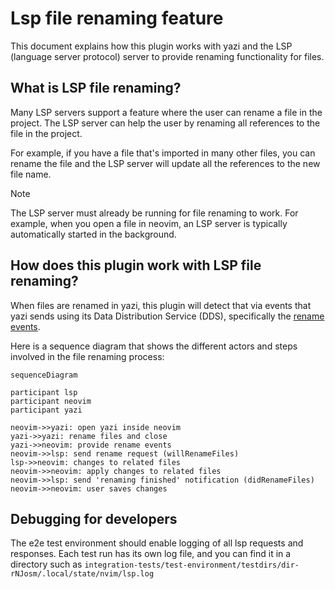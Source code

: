 # Lsp file renaming feature

This document explains how this plugin works with yazi and the LSP (language
server protocol) server to provide renaming functionality for files.

## What is LSP file renaming?

Many LSP servers support a feature where the user can rename a file in the
project. The LSP server can help the user by renaming all references to the file
in the project.

For example, if you have a file that's imported in many other files, you can
rename the file and the LSP server will update all the references to the new
file name.

> [!NOTE]
>
> The LSP server must already be running for file renaming to work. For example,
> when you open a file in neovim, an LSP server is typically automatically
> started in the background.

## How does this plugin work with LSP file renaming?

When files are renamed in yazi, this plugin will detect that via events that
yazi sends using its Data Distribution Service (DDS), specifically the
[rename events](https://yazi-rs.github.io/docs/dds/#rename).

Here is a sequence diagram that shows the different actors and steps involved in
the file renaming process:

```mermaid
sequenceDiagram

participant lsp
participant neovim
participant yazi

neovim->>yazi: open yazi inside neovim
yazi->>yazi: rename files and close
yazi->>neovim: provide rename events
neovim->>lsp: send rename request (willRenameFiles)
lsp->>neovim: changes to related files
neovim->>neovim: apply changes to related files
neovim->>lsp: send 'renaming finished' notification (didRenameFiles)
neovim->>neovim: user saves changes
```

## Debugging for developers

The e2e test environment should enable logging of all lsp requests and
responses. Each test run has its own log file, and you can find it in a
directory such as
`integration-tests/test-environment/testdirs/dir-rNJosm/.local/state/nvim/lsp.log`
